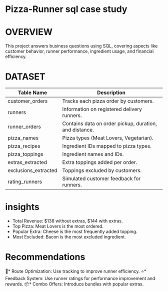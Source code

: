 # Pizza-Runner sql case study
# OVERVIEW
This project answers business questions using SQL, covering aspects like customer behavior, runner performance, ingredient usage, and financial efficiency.
# DATASET
| Table Name           | Description                                           |
|----------------------|-------------------------------------------------------|
| customer_orders      | Tracks each pizza order by customers.                |
| runners              | Information on registered delivery runners.          |
| runner_orders        | Contains data on order pickup, duration, and distance.|
| pizza_names          | Pizza types (Meat Lovers, Vegetarian).               |
| pizza_recipes        | Ingredient IDs mapped to pizza types.                |
| pizza_toppings       | Ingredient names and IDs.                            |
| extras_extracted     | Extra toppings added per order.                      |
| exclusions_extracted | Toppings excluded by customers.                      |
| rating_runners       | Simulated customer feedback for runners.             |

# insights
* Total Revenue: $138 without extras, $144 with extras.
* Top Pizza: Meat Lovers is the most ordered.
* Popular Extra: Cheese is the most frequently added topping.
* Most Excluded: Bacon is the most excluded ingredient.
# Recommendations
🚴* Route Optimization: Use tracking to improve runner efficiency.
⭐* Feedback System: Use runner ratings for performance improvement and rewards.
📦* Combo Offers: Introduce bundles with popular extras.
